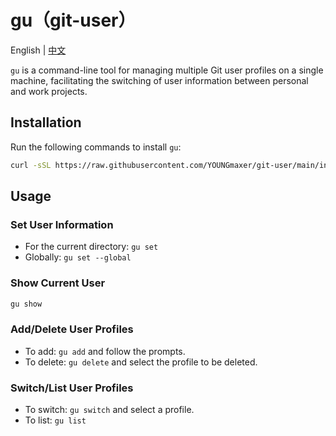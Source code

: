 # gu（git-user）

English | [中文](./README.zh-CN.md)

`gu` is a command-line tool for managing multiple Git user profiles on a single machine, facilitating the switching of user information between personal and work projects.

## Installation

Run the following commands to install `gu`:

```bash
curl -sSL https://raw.githubusercontent.com/YOUNGmaxer/git-user/main/install.sh | bash
```

## Usage

### Set User Information

- For the current directory: `gu set`
- Globally: `gu set --global`

### Show Current User

```bash
gu show
```

### Add/Delete User Profiles

- To add: `gu add` and follow the prompts.
- To delete: `gu delete` and select the profile to be deleted.

### Switch/List User Profiles

- To switch: `gu switch` and select a profile.
- To list: `gu list`